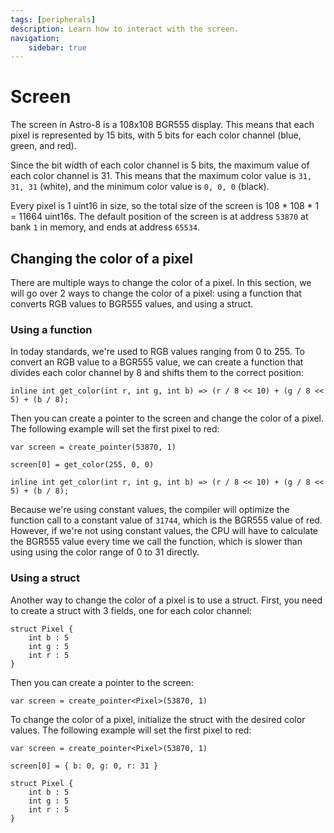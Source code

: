 ```yaml
---
tags: [peripherals]
description: Learn how to interact with the screen.
navigation:
    sidebar: true
---
```


# Screen
The screen in Astro-8 is a 108x108 BGR555 display. This means that each pixel is represented by 15 bits, with 5 bits for each color channel (blue, green, and red).

Since the bit width of each color channel is 5 bits, the maximum value of each color channel is 31. This means that the maximum color value is `31, 31, 31` (white), and the minimum color value is `0, 0, 0` (black).

Every pixel is 1 uint16 in size, so the total size of the screen is 108 * 108 * 1 = 11664 uint16s.
The default position of the screen is at address `53870` at bank `1` in memory, and ends at address `65534`.

## Changing the color of a pixel
There are multiple ways to change the color of a pixel. In this section, we will go over 2 ways to change the color of a pixel: using a function that converts RGB values to BGR555 values, and using a struct.

### Using a function
In today standards, we're used to RGB values ranging from 0 to 255. To convert an RGB value to a BGR555 value, we can create a function that divides each color channel by 8 and shifts them to the correct position:
```yabal
inline int get_color(int r, int g, int b) => (r / 8 << 10) + (g / 8 << 5) + (b / 8);
```

Then you can create a pointer to the screen and change the color of a pixel. The following example will set the first pixel to red:
```yabal {}[run]
var screen = create_pointer(53870, 1)

screen[0] = get_color(255, 0, 0)

inline int get_color(int r, int g, int b) => (r / 8 << 10) + (g / 8 << 5) + (b / 8);
```

Because we're using constant values, the compiler will optimize the function call to a constant value of `31744`, which is the BGR555 value of red.
However, if we're not using constant values, the CPU will have to calculate the BGR555 value every time we call the function, which is slower than using using the color range of 0 to 31 directly.

### Using a struct
Another way to change the color of a pixel is to use a struct. First, you need to create a struct with 3 fields, one for each color channel:
```yabal
struct Pixel {
    int b : 5
    int g : 5
    int r : 5
}
```

Then you can create a pointer to the screen:
```yabal
var screen = create_pointer<Pixel>(53870, 1)
```

To change the color of a pixel, initialize the struct with the desired color values. The following example will set the first pixel to red:
```yabal {}[run]
var screen = create_pointer<Pixel>(53870, 1)

screen[0] = { b: 0, g: 0, r: 31 }

struct Pixel {
    int b : 5
    int g : 5
    int r : 5
}
```